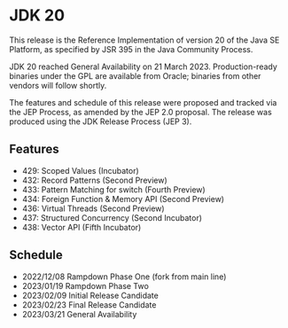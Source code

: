 # JDK 20
This release is the Reference Implementation of version 20 of the Java SE Platform, as specified by JSR 395 in the Java Community Process.

JDK 20 reached General Availability on 21 March 2023. Production-ready binaries under the GPL are available from Oracle; binaries from other vendors will follow shortly.

The features and schedule of this release were proposed and tracked via the JEP Process, as amended by the JEP 2.0 proposal. The release was produced using the JDK Release Process (JEP 3).

## Features
+ 429:	Scoped Values (Incubator)
+ 432:	Record Patterns (Second Preview)
+ 433:	Pattern Matching for switch (Fourth Preview)
+ 434:	Foreign Function & Memory API (Second Preview)
+ 436:	Virtual Threads (Second Preview)
+ 437:	Structured Concurrency (Second Incubator)
+ 438:	Vector API (Fifth Incubator)

## Schedule
+ 2022/12/08		Rampdown Phase One (fork from main line)
+ 2023/01/19		Rampdown Phase Two
+ 2023/02/09		Initial Release Candidate
+ 2023/02/23		Final Release Candidate
+ 2023/03/21		General Availability